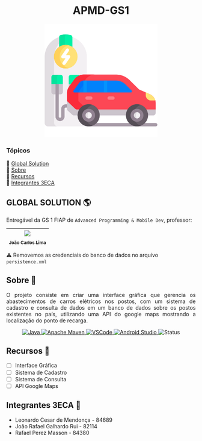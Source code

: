 <h1 align="center">APMD-GS1</h1>
<p align="center">
    <img src="GS.png" alt="Electric Car" width="300">
</p>

### Tópicos
:small_blue_diamond: [Global Solution](#global-solution-earth_americas)  
:small_blue_diamond: [Sobre](#sobre-book)  
:small_blue_diamond: [Recursos](#recursos-wrench)  
:small_blue_diamond: [Integrantes 3ECA](#integrantes-3eca-handshake)  

## GLOBAL SOLUTION :earth_americas:
Entregável da GS 1 FIAP de `Advanced Programming & Mobile Dev`, professor:

| [<img src="https://avatars.githubusercontent.com/u/5585727" width=115><br><sub>João Carlos Lima</sub>](https://github.com/joaocarloslima) | 
| :---: 

:warning: Removemos as credenciais do banco de dados no arquivo `persistence.xml`

## Sobre :book:
<p align="justify">
    O projeto consiste em criar uma interface gráfica que gerencia os abastecimentos de carros elétricos nos postos, com um sistema de cadastro e consulta de dados em um banco de dados sobre os postos existentes no país, utilizando uma API do google maps mostrando a localização do ponto de recarga. 
</p>
<p align="center">
    <a href="https://www.java.com" target="_blank">
        <img src="https://img.shields.io/badge/Java-ED8B00?style=for-the-badge&logo=java&logoColor=white" alt="Java">
    </a>
    <a href="https://maven.apache.org/" target="_blank">
        <img src="https://img.shields.io/badge/Apache%20Maven-C71A36?style=for-the-badge&logo=Apache%20Maven&logoColor=white" alt="Apache Maven">
    </a>
    <a href="https://code.visualstudio.com" target="_blank">
        <img src="https://img.shields.io/badge/Visual_Studio_Code-0078D4?style=for-the-badge&logo=visual%20studio%20code&logoColor=white" alt="VSCode">
    </a>
    <a href="https://www.eclipse.org/" target="_blank">
        <img src="https://img.shields.io/badge/Eclipse-2C2255?style=for-the-badge&logo=eclipse&logoColor=white" alt="Android Studio">
    </a>
    <img src="http://img.shields.io/static/v1?label=STATUS&message=WORKING&color=orange&style=for-the-badge" alt="Status">
</p>

## Recursos :wrench:
- [ ] Interface Gráfica
- [ ] Sistema de Cadastro
- [ ] Sistema de Consulta
- [ ] API Google Maps

## Integrantes 3ECA :handshake:
- Leonardo Cesar de Mendonça - 84689
- João Rafael Galhardo Rui - 82114
- Rafael Perez Masson - 84380
